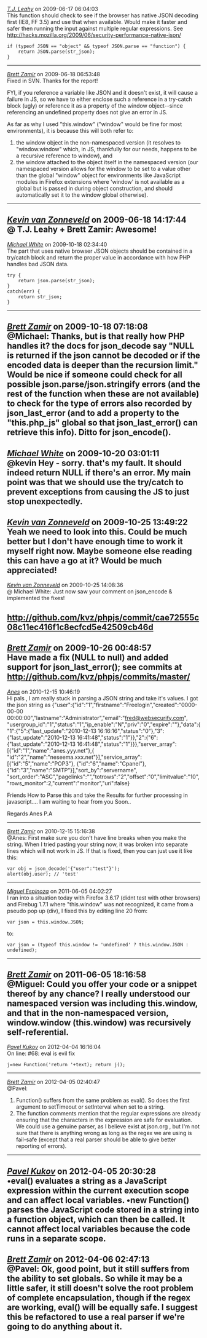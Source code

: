 *[T.J. Leahy]()* on 2009-06-17 06:04:03  
This function should check to see if the browser has native JSON decoding first (IE8, FF 3.5) and use that when available.  Would make it faster and safer then running the input against multiple regular expressions. See http://hacks.mozilla.org/2009/06/security-performance-native-json/

```
if (typeof JSON == "object" && typeof JSON.parse == "function") {
    return JSON.parse(str_json);
}
```
---------------------------------------
*[Brett Zamir](http://bahai-library.com)* on 2009-06-18 06:53:48  
Fixed in SVN. Thanks for the report!

FYI, if you reference a variable like JSON and it doesn't exist, it will cause a failure in JS, so we have to either enclose such a reference in a try-catch block (ugly) or reference it as a property of the window object--since referencing an undefined property does not give an error in JS. 

As far as why I used "this.window" ("window" would be fine for most environments), it is because this will both refer to:

1) the window object in the non-namespaced version (it resolves to "window.window" which, in JS, thankfully for our needs, happens to be a recursive reference to window), and 
2) the window attached to the object itself in the namespaced version (our namespaced version allows for the window to be set to a value other than the global "window" object for environments like JavaScript modules in Firefox extensions where 'window' is not available as a global but is passed in during object construction, and should automatically set it to the window global otherwise).
---------------------------------------
*[Kevin van Zonneveld](http://kevin.vanzonneveld.net)* on 2009-06-18 14:17:44  
@ T.J. Leahy + Brett Zamir: Awesome!
---------------------------------------
*[Michael White](http://getsprink.com/)* on 2009-10-18 02:34:40  
The part that uses native browser JSON objects should be contained in a try/catch block and return the proper value in accordance with how PHP handles bad JSON data.

```
try {
    return json.parse(str_json);
}
catch(err) {
    return str_json;
}

```
---------------------------------------
*[Brett Zamir](http://brett-zamir.me)* on 2009-10-18 07:18:08  
@Michael: Thanks, but is that really how PHP handles it? the docs for json_decode say "NULL is returned if the json cannot be decoded or if the encoded data is deeper than the recursion limit." Would be nice if someone could check for all possible json.parse/json.stringify errors (and the rest of the function when these are not available) to check for the type of errors also recorded by json_last_error (and to add a property to the "this.php_js" global so that json_last_error() can retrieve this info). Ditto for json_encode().
---------------------------------------
*[Michael White](http://getsprink.com/)* on 2009-10-20 03:01:11  
@kevin Hey - sorry. that's my fault. It should indeed return NULL if there's an error. My main point was that we should use the try/catch to prevent exceptions from causing the JS to just stop unexpectedly.
---------------------------------------
*[Kevin van Zonneveld](http://kevin.vanzonneveld.net)* on 2009-10-25 13:49:22  
Yeah we need to look into this. Could be much better but I don't have enough time to work it myself right now. Maybe someone else reading this can have a go at it?
Would be much appreciated!
---------------------------------------
*[Kevin van Zonneveld](http://kevin.vanzonneveld.net)* on 2009-10-25 14:08:36  
@ Michael White: Just now saw your comment on json_encode & implemented the fixes!

http://github.com/kvz/phpjs/commit/cae72555c08c11ec416f1c8ecfcd5e42509cb46d
---------------------------------------
*[Brett Zamir](http://brett-zamir.me)* on 2009-10-26 00:48:57  
Have made a fix (NULL to null) and added support for json_last_error(); see commits at http://github.com/kvz/phpjs/commits/master/
---------------------------------------
*[Anes]()* on 2010-12-15 10:46:19  
Hi pals ,
I am really stuck in parsing a JSON string and take it's values. I got the json string as 
{"user":{"id":"1","firstname":"Freelogin","created":"0000-00-00
00:00:00","lastname":"Administrator","email":"fred@websecurify.com",
"usergroup_id":"1","status":"1","ip_enable":"N","priv":"0","expire":""},"data":{
"1":{"5":{"last_update":"2010-12-13
16:16:16","status":"0"},"3":{"last_update":"2010-12-13
16:41:48","status":"1"}},"2":{"6":{"last_update":"2010-12-13
16:41:48","status":"1"}}},"server_array":[{"id":"1","name":"anes.yyy.net"},{
"id":"2","name":"neseema.xxx.net"}],"service_array":[{"id":"5","name":"POP3"},
{"id":"6","name":"Cpanel"},{"id":"3","name":"SMTP"}],"sort_by":"servername",
"sort_order":"ASC","pagelinks":"","totrows":"2","offset":"0","limitvalue":"10",
"rows_monitor":2,"current":"monitor","uri":false}

Friends How to Parse this and take the Results for further
processing in javascript.... I am waiting to hear from you
Soon..

Regards
Anes P.A


---------------------------------------
*[Brett Zamir](http://brett-zamir.me)* on 2010-12-15 15:16:38  
@Anes: First make sure you don't have line breaks when you make the string. When I tried pasting your string now, it was broken into separate lines which will not work in JS. If that is fixed, then you can just use it like this:
```
var obj = json_decode('{"user":"test"}');
alert(obj.user); // 'test'
```
---------------------------------------
*[Miguel Espinoza](it4fox.com)* on 2011-06-05 04:02:27  
I ran into a situation today with Firefox 3.6.17 (didnt test with other browsers) and Firebug 1.7.1 where "this.window" was not recognized, it came from a pseudo pop up (div), I fixed this by editing line 20 from:
```
var json = this.window.JSON;
```
to:
```
var json = (typeof this.window != 'undefined' ? this.window.JSON : undefined);
```
---------------------------------------
*[Brett Zamir](http://brett-zamir.me)* on 2011-06-05 18:16:58  
@Miguel: Could you offer your code or a snippet thereof by any chance? I really understood our namespaced version was including this.window, and that in the non-namespaced version, window.window (this.window) was recursively self-referential.
---------------------------------------
*[Pavel Kukov]()* on 2012-04-04 16:16:04  
On line: #68: eval is evil fix
```
j=new Function('return '+text); return j();
```
---------------------------------------
*[Brett Zamir](http://brett-zamir.me)* on 2012-04-05 02:40:47  
@Pavel: 
1) Function() suffers from the same problem as eval(). So does the first argument to setTimeout or setInterval when set to a string.
2) The function comments mention that the regular expressions are already ensuring that the characters in the expression are safe for evaluation. We could use a genuine parser, as I believe exist at json.org , but I'm not sure that there is anything wrong as long as the regex we are using is fail-safe (except that a real parser should be able to give better reporting of errors).
---------------------------------------
*[Pavel Kukov]()* on 2012-04-05 20:30:28  
 •eval() evaluates a string as a JavaScript expression within the current execution scope and can affect local variables.
 •new Function() parses the JavaScript code stored in a string into a function object, which can then be called. It cannot affect local variables because the code runs in a separate scope.
---------------------------------------
*[Brett Zamir](http://brett-zamir.me)* on 2012-04-06 02:47:13  
@Pavel: Ok, good point, but it still suffers from the ability to set globals. So while it may be a little safer, it still doesn't solve the root problem of complete encapsulation, though if the regex are working, eval() will be equally safe. I suggest this be refactored to use a real parser if we're going to do anything about it.
---------------------------------------
